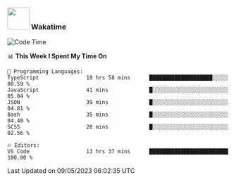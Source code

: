 ### <img src="https://media.giphy.com/media/VgCDAzcKvsR6OM0uWg/giphy.gif" width="50"> Wakatime

  <!--START_SECTION:waka-->
![Code Time](http://img.shields.io/badge/Code%20Time-1%2C397%20hrs%2051%20mins-blue)

📊 **This Week I Spent My Time On** 

```text
💬 Programming Languages: 
TypeScript               10 hrs 58 mins      ████████████████████░░░░░   80.59 % 
JavaScript               41 mins             █░░░░░░░░░░░░░░░░░░░░░░░░   05.04 % 
JSON                     39 mins             █░░░░░░░░░░░░░░░░░░░░░░░░   04.81 % 
Bash                     35 mins             █░░░░░░░░░░░░░░░░░░░░░░░░   04.40 % 
SCSS                     20 mins             █░░░░░░░░░░░░░░░░░░░░░░░░   02.56 % 

🔥 Editors: 
VS Code                  13 hrs 37 mins      █████████████████████████   100.00 % 
```


 Last Updated on 09/05/2023 06:02:35 UTC
<!--END_SECTION:waka-->
